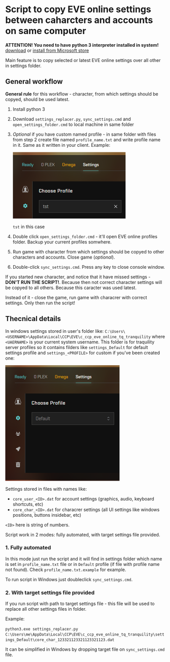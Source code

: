 # Script to copy EVE online settings between caharcters and accounts on same computer

**ATTENTION! You need to have python 3 interpreter installed in system!** [download](https://www.python.org/downloads/) or [install from Microsoft store](https://www.microsoft.com/store/productId/9NRWMJP3717K)

Main feature is to copy selected or latest EVE online settings over all other in settings folder.

## General workflow

**General rule** for this workflow - character, from which settings should be copyed, should be used latest.

1. Install python 3
2. Download `settings_replacer.py`, `sync_settings.cmd` and `open_settings_folder.cmd` to local machine in same folder
3. _Optional_ if you have custom named profile - in same folder with files from step 2 create file named `profile_name.txt` and write profile name in it. Same as it written in your client. Example:

   ![custom profile](img/custom_profile.png)

   `tst` in this case

4. Double click `open_settings_folder.cmd` - it'll open EVE online profiles folder. Backup your current profiles somwhere.
5. Run game with character from which settings should be copyed to other characters and accounts. Close game (_optional_).
6. Double-click `sync_settings.cmd`. Press any key to close console window.

If you started new character, and notice that it have missed settings - **DON'T RUN THE SCRIPT!**. Because then not correct character settings will be copyed to all others. Because this caracter was used latest.

Instead of it - close the game, run game with characrer with correct settings. Only then run the script!

## Thecnical details

In windows settings stored in user's folder like: `C:\Users\<USERNAME>\AppData\Local\CCP\EVE\c_ccp_eve_online_tq_tranquility` where `<UAERNAME>` is your current system username. This folder is for traquility server profiles so it contains filders like `settings_Default` for default settings profile and `settings_<PROFILE>` for custom if you've been created one:

![profile selection](img/profile_selector.png)

Settings stored in files with names like:

- `core_user_<ID>.dat` for account settings (graphics, audio, keyboard shortcuts, etc)
- `core_char_<ID>.dat` for characrer settings (all UI settings like windows positions, buttons insidebar, etc)

`<ID>` here is string of numbers.

Script work in 2 modes: fully automated, with target settings file provided.

### 1. Fully automated

In this mode just run the script and it will find in settings folder which name is set in `profile_name.txt` file or in `Default` profile (if file with profile name not found). Check `profile_name.txt.example` for example.

To run script in Windows just doubleclick `sync_settings.cmd`.

### 2. With target settings file provided

If you run script with path to target settings file - this file will be used to replace all other settings files in folder.

Example:

`python3.exe settings_replacer.py C:\Users\me\AppData\Local\CCP\EVE\c_ccp_eve_online_tq_tranquility\settings_Default\core_char_123321123321123321123.dat`

It can be simplified in Windows by dropping target file on `sync_settings.cmd` file.
